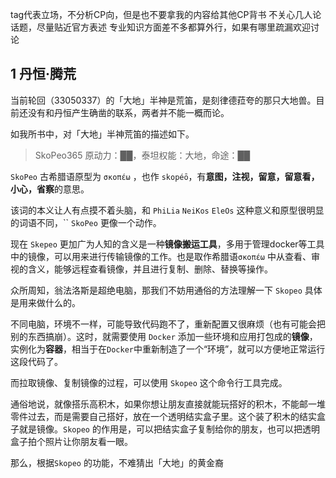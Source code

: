 
tag代表立场，不分析CP向，但是也不要拿我的内容给其他CP背书
不关心几人论话题，尽量贴近官方表述
专业知识方面差不多都算外行，如果有哪里疏漏欢迎讨论


## 1 丹恒·腾荒

当前轮回（33050337）的「大地」半神是荒笛，是刻律德菈夸的那只大地兽。目前还没有和丹恒产生确凿的联系，两者并不能一概而论。

如我所书中，对「大地」半神荒笛的描述如下。

> SkoPeo365
> 原动力：██，泰坦权能：大地，命途：██


`SkoPeo` 古希腊语原型为 `σκοπέω` ，也作 `skopéō`，有**意图，注视，留意，留意看，小心，省察**的意思。

该词的本义让人有点摸不着头脑，和 `PhiLia` `NeiKos` `EleOs` 这种意义和原型很明显的词语不同，``
`SkoPeo` 更像一个动作。

现在 `Skepeo` 更加广为人知的含义是一种**镜像搬运工具**，多用于管理docker等工具中的镜像，可以用来进行传输镜像的工作。也是取作希腊语`σκοπέω` 中从查看、审视的含义，能够远程查看镜像，并且进行复制、删除、替换等操作。

众所周知，翁法洛斯是超绝电脑，那我们不妨用通俗的方法理解一下 `Skopeo` 具体是用来做什么的。

不同电脑，环境不一样，可能导致代码跑不了，重新配置又很麻烦（也有可能会把别的东西搞崩）。这时，就需要使用 `Docker` 添加一些环境和应用打包成的**镜像**，实例化为**容器**，相当于在`Docker`中重新制造了一个“环境”，就可以方便地正常运行这段代码了。

而拉取镜像、复制镜像的过程，可以使用 `Skopeo` 这个命令行工具完成。

通俗地说，就像搭乐高积木，如果你想让朋友直接就能玩搭好的积木，不能邮一堆零件过去，而是需要自己搭好，放在一个透明结实盒子里。这个装了积木的结实盒子就是镜像。`Skopeo` 的作用是，可以把结实盒子复制给你的朋友，也可以把透明盒子拍个照片让你朋友看一眼。

那么，根据`Skopeo` 的功能，不难猜出「大地」的黄金裔